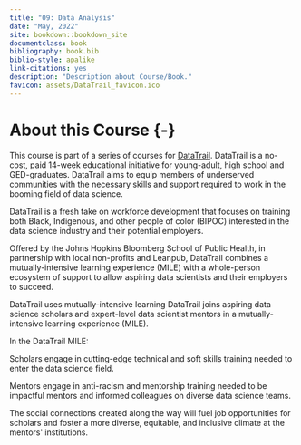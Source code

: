 ```yaml
---
title: "09: Data Analysis"
date: "May, 2022"
site: bookdown::bookdown_site
documentclass: book
bibliography: book.bib
biblio-style: apalike
link-citations: yes
description: "Description about Course/Book."
favicon: assets/DataTrail_favicon.ico
---
```



# About this Course {-}

This course is part of a series of courses for [DataTrail](https://www.datatrail.org/). DataTrail is a no-cost, paid 14-week educational initiative for young-adult, high school and GED-graduates. DataTrail aims to equip members of underserved communities with the necessary skills and support required to work in the booming field of data science.

DataTrail is a fresh take on workforce development that focuses on training both Black, Indigenous, and other people of color (BIPOC) interested in the data science industry and their potential employers.

Offered by the Johns Hopkins Bloomberg School of Public Health, in partnership with local non-profits and Leanpub, DataTrail combines a mutually-intensive learning experience (MILE) with a whole-person ecosystem of support to allow aspiring data scientists and their employers to succeed.  

DataTrail uses mutually-intensive learning
DataTrail joins aspiring data science scholars and expert-level data scientist mentors in a mutually-intensive learning experience (MILE).  

In the DataTrail MILE:

Scholars engage in cutting-edge technical and soft skills training needed to enter the data science field.

Mentors engage in anti-racism and mentorship training needed to be impactful mentors and informed colleagues on diverse data science teams.

The social connections created along the way will fuel job opportunities for scholars and foster a more diverse, equitable, and inclusive climate at the mentors' institutions.
